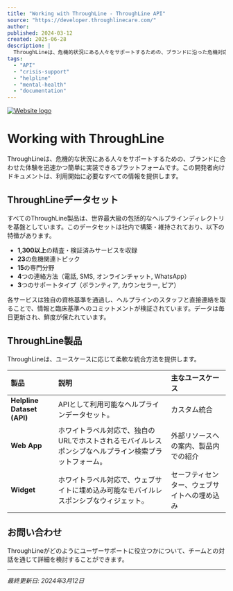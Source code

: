 ```yaml
---
title: "Working with ThroughLine - ThroughLine API"
source: "https://developer.throughlinecare.com/"
author:
published: 2024-03-12
created: 2025-06-28
description: |
  ThroughLineは、危機的状況にある人々をサポートするための、ブランドに沿った危機対応体験を迅速かつ容易に実装できるプラットフォームです。このドキュメントでは、ThroughLineの利用開始に必要なすべての情報を提供します。
tags:
  - "API"
  - "crisis-support"
  - "helpline"
  - "mental-health"
  - "documentation"
---
```


[![Website logo](https://images.archbee.com/Hx11sS3Z-ky81u2bukJVa/OmsABZsTVY99dsK669zzQ_throughline-logo-cropped.png)](https://www.throughlinecare.com)

# Working with ThroughLine

ThroughLineは、危機的な状況にある人々をサポートするための、ブランドに合わせた体験を迅速かつ簡単に実装できるプラットフォームです。この開発者向けドキュメントは、利用開始に必要なすべての情報を提供します。

## ThroughLineデータセット

すべてのThroughLine製品は、世界最大級の包括的なヘルプラインディレクトリを基盤としています。このデータセットは社内で構築・維持されており、以下の特徴があります。

- **1,300以上**の精査・検証済みサービスを収録
- **23**の危機関連トピック
- **15**の専門分野
- **4**つの連絡方法（電話, SMS, オンラインチャット, WhatsApp）
- **3**つのサポートタイプ（ボランティア, カウンセラー, ピア）

各サービスは独自の資格基準を通過し、ヘルプラインのスタッフと直接連絡を取ることで、情報と臨床基準へのコミットメントが検証されています。データは毎日更新され、鮮度が保たれています。

## ThroughLine製品

ThroughLineは、ユースケースに応じて柔軟な統合方法を提供します。

| 製品 | 説明 | 主なユースケース |
| :--- | :--- | :--- |
| **Helpline Dataset (API)** | APIとして利用可能なヘルプラインデータセット。 | カスタム統合 |
| **Web App** | ホワイトラベル対応で、独自のURLでホストされるモバイルレスポンシブなヘルプライン検索プラットフォーム。 | 外部リソースへの案内、製品内での紹介 |
| **Widget** | ホワイトラベル対応で、ウェブサイトに埋め込み可能なモバイルレスポンシブなウィジェット。 | セーフティセンター、ウェブサイトへの埋め込み |

## お問い合わせ

ThroughLineがどのようにユーザーサポートに役立つかについて、チームとの対話を通じて詳細を検討することができます。

---
*最終更新日: 2024年3月12日*
